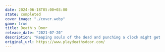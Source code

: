 ```yaml
---
date: 2024-06-18T05:00+03:00
state: completed
cover_image: "./cover.webp"
game: true
title: Death's Door
release_date: "2021-07-20"
description: "Reaping souls of the dead and punching a clock might get monotonous but it's honest work for a Crow. The job gets lively when your assigned soul is stolen and you must track down a desperate thief to a realm untouched by death - where creatures grow far past their expiry and overflow with greed and power.\r\n\r\nTalon Sharp Combat: Utilize melee weapons, arrows and magic to overcome a fantastic array of beasts and demigods. Mistakes are punished and victory is rewarded. Gain an edge by customizing your character stats and mastering the abilities and upgrades you obtain.\r\n\r\nA Beautifully Bleak World: Venture beyond the Doors and explore a land full of twisted inhabitants and countless secrets, bringing hope to the weird and wonderful characters you’ll meet along the way.\r\n\r\nA Dark Mystery to Unravel: Track down and defeat colossal tyrants with stories and motivations of their own. Experience a somber yet darkly comedic tale, uncovering the truths behind the flow of souls, the role of the Crows and the origin of the Doors."
original_url: https://www.playdeathsdoor.com/
---
```

